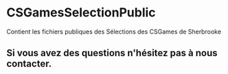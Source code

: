 # CSGamesSelectionPublic
Contient les fichiers publiques des Sélections des CSGames de Sherbrooke

## Si vous avez des questions n'hésitez pas à nous contacter.
